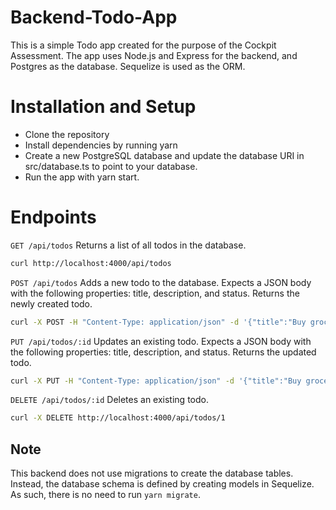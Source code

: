 # Backend-Todo-App
This is a simple Todo app created for the purpose of the Cockpit Assessment. The app uses Node.js and Express for the backend, and Postgres as the database. Sequelize is used as the ORM.

# Installation and Setup

* Clone the repository
* Install dependencies by running yarn
* Create a new PostgreSQL database and update the database URI in src/database.ts to point to your database.
* Run the app with yarn start.

# Endpoints

`GET /api/todos`
Returns a list of all todos in the database.

```bash
curl http://localhost:4000/api/todos
```

`POST /api/todos`
Adds a new todo to the database. Expects a JSON body with the following properties: title, description, and status. Returns the newly created todo.

```bash
curl -X POST -H "Content-Type: application/json" -d '{"title":"Buy groceries", "description":"Get milk, bread, and eggs", "status": false}' http://localhost:4000/api/todos
```

`PUT /api/todos/:id`
Updates an existing todo. Expects a JSON body with the following properties: title, description, and status. Returns the updated todo.

```bash
curl -X PUT -H "Content-Type: application/json" -d '{"title":"Buy groceries (updated)", "description":"Get milk, bread, eggs, and cheese", "status": true}' http://localhost:4000/api/todos/1
```

`DELETE /api/todos/:id`
Deletes an existing todo.

```bash
curl -X DELETE http://localhost:4000/api/todos/1
```

## Note
This backend does not use migrations to create the database tables. Instead, the database schema is defined by creating models in Sequelize. As such, there is no need to run `yarn migrate`.